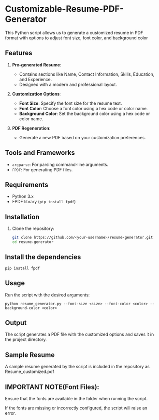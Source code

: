 # Customizable-Resume-PDF-Generator

This Python script allows us to generate a customized resume in PDF format with options to adjust font size, font color, and background color

## Features
1. **Pre-generated Resume**: 
   - Contains sections like Name, Contact Information, Skills, Education, and Experience.
   - Designed with a modern and professional layout.
   
2. **Customization Options**: 
   - **Font Size**: Specify the font size for the resume text.
   - **Font Color**: Choose a font color using a hex code or color name.
   - **Background Color**: Set the background color using a hex code or color name.
   
3. **PDF Regeneration**:
   - Generate a new PDF based on your customization preferences.

## Tools and Frameworks
- `argparse`: For parsing command-line arguments.
- `FPDF`: For generating PDF files.

## Requirements
- Python 3.x
- FPDF library (`pip install fpdf`)

## Installation
1. Clone the repository:
   ```bash
   git clone https://github.com/<your-username>/resume-generator.git
   cd resume-generator

## Install the dependencies
    
    pip install fpdf
## Usage
Run the script with the desired arguments:

    python resume_generator.py --font-size <size> --font-color <color> --background-color <color>
## Output
The script generates a PDF file with the customized options and saves it in the project directory.

## Sample Resume
A sample resume generated by the script is included in the repository as Resume_customized.pdf

## IMPORTANT NOTE(Font Files):
Ensure that the fonts are available in the folder when running the script.

If the fonts are missing or incorrectly configured, the script will raise an error.



  
